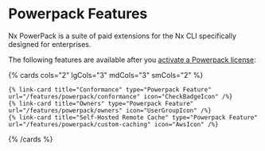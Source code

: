 # Powerpack Features

Nx PowerPack is a suite of paid extensions for the Nx CLI specifically designed for enterprises.

The following features are available after you [activate a Powerpack license](/recipes/installation/activate-powerpack):

{% cards cols="2" lgCols="3" mdCols="3" smCols="2" %}

    {% link-card title="Conformance" type="Powerpack Feature" url="/features/powerpack/conformance" icon="CheckBadgeIcon" /%}
    {% link-card title="Owners" type="Powerpack Feature"  url="/features/powerpack/owners" icon="UserGroupIcon" /%}
    {% link-card title="Self-Hosted Remote Cache" type="Powerpack Feature"  url="/features/powerpack/custom-caching" icon="AwsIcon" /%}

{% /cards %}
